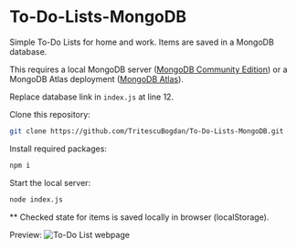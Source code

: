 # To-Do-Lists-MongoDB
Simple To-Do Lists for home and work. Items are saved in a MongoDB database.

This requires a local MongoDB server ([MongoDB Community Edition](https://www.mongodb.com/docs/manual/administration/install-community/)) or a MongoDB Atlas deployment ([MongoDB Atlas](https://www.mongodb.com/atlas/database)).

Replace database link in `index.js` at line 12.

Clone this repository:
```bash
git clone https://github.com/TritescuBogdan/To-Do-Lists-MongoDB.git
```
Install required packages:
```bash
npm i
```
Start the local server:
```bash
node index.js
```

** Checked state for items is saved locally in browser (localStorage).

Preview:
![To-Do List webpage](https://i.imgur.com/MrvKN2s.png)
